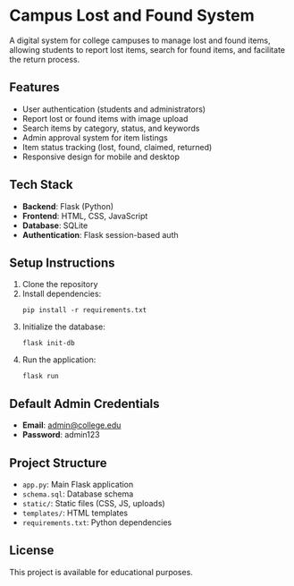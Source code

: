 # Campus Lost and Found System

A digital system for college campuses to manage lost and found items, allowing students to report lost items, search for found items, and facilitate the return process.

## Features

- User authentication (students and administrators)
- Report lost or found items with image upload
- Search items by category, status, and keywords
- Admin approval system for item listings
- Item status tracking (lost, found, claimed, returned)
- Responsive design for mobile and desktop

## Tech Stack

- **Backend**: Flask (Python)
- **Frontend**: HTML, CSS, JavaScript
- **Database**: SQLite
- **Authentication**: Flask session-based auth

## Setup Instructions

1. Clone the repository
2. Install dependencies:
   ```
   pip install -r requirements.txt
   ```
3. Initialize the database:
   ```
   flask init-db
   ```
4. Run the application:
   ```
   flask run
   ```

## Default Admin Credentials

- **Email**: admin@college.edu
- **Password**: admin123

## Project Structure

- `app.py`: Main Flask application
- `schema.sql`: Database schema
- `static/`: Static files (CSS, JS, uploads)
- `templates/`: HTML templates
- `requirements.txt`: Python dependencies

## License

This project is available for educational purposes.